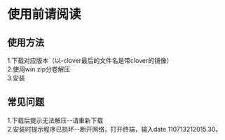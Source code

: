 # 使用前请阅读
## 使用方法
1.下载对应版本（以-clover最后的文件名是带clover的镜像）<br>
2.使用win zip分卷解压<br>
3.安装
## 常见问题
1.下载后提示无法解压--请重新下载<br>
2.安装时提示程序已损坏--断开网络，打开终端，输入date 110713212015.30。<br>
